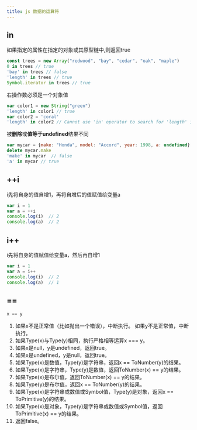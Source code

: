```yaml
---
title: js 数据的运算符
---
```


## in

如果指定的属性在指定的对象或其原型链中,则返回true

```javascript
const trees = new Array("redwood", "bay", "cedar", "oak", "maple")
0 in trees // true
'bay' in trees // false
'length' in trees // true
Symbol.iterator in trees // true
```

右操作数必须是一个对象值

```javascript
var color1 = new String("green")
'length' in color1 // true
var color2 = 'coral'
'length' in color2 // Cannot use 'in' operator to search for 'length' in coral
```

被**删除**或**值等于undefined**结果不同

```javascript
var mycar = {make: "Honda", model: "Accord", year: 1998, a: undefined}
delete mycar.make
'make' in mycar  // false
'a' in mycar // true
```

## ++i

i先将自身的值自增1，再将自增后的值赋值给变量a

```javascript
var i = 1
var a = ++i
console.log(i)  // 2
console.log(a)  // 2
```

## i++

i先将自身的值赋值给变量a，然后再自增1

```javascript
var i = 1
var a = i++
console.log(i)  // 2
console.log(a)  // 1
```

## ==

```javascript
x == y
```

1. 如果x不是正常值（比如抛出一个错误），中断执行。 如果y不是正常值，中断执行。
2. 如果Type(x)与Type(y)相同，执行严格相等运算x === y。
3. 如果x是null，y是undefined，返回true。
4. 如果x是undefined，y是null，返回true。
5. 如果Type(x)是数值，Type(y)是字符串，返回x == ToNumber(y)的结果。
6. 如果Type(x)是字符串，Type(y)是数值，返回ToNumber(x) == y的结果。
7. 如果Type(x)是布尔值，返回ToNumber(x) == y的结果。
8. 如果Type(y)是布尔值，返回x == ToNumber(y)的结果。
9. 如果Type(x)是字符串或数值或Symbol值，Type(y)是对象，返回x == ToPrimitive(y)的结果。
10. 如果Type(x)是对象，Type(y)是字符串或数值或Symbol值，返回ToPrimitive(x) == y的结果。
11. 返回false。
